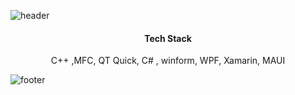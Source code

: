 ![header](https://capsule-render.vercel.app/api?type=waving&&color=gradient&height=80&section=header&fontSize=90)
<div align = "center">
  <h4> Tech Stack </h4>
   C++ ,MFC, QT Quick, C# , winform, WPF, Xamarin, MAUI<br/>
</div>

![footer](https://capsule-render.vercel.app/api?type=waving&&color=gradient&height=80&section=footer&fontSize=90)



